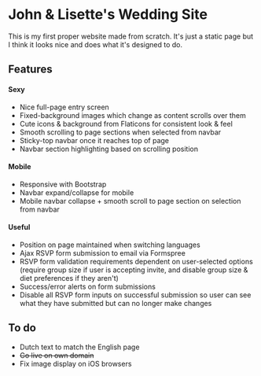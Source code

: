 # John & Lisette's Wedding Site

This is my first proper website made from scratch. It's just a static page but I think it looks nice and does what it's designed to do.

## Features

#### Sexy
* Nice full-page entry screen
* Fixed-background images which change as content scrolls over them
* Cute icons & background from Flaticons for consistent look & feel
* Smooth scrolling to page sections when selected from navbar
* Sticky-top navbar once it reaches top of page
* Navbar section highlighting based on scrolling position


#### Mobile
* Responsive with Bootstrap
* Navbar expand/collapse for mobile
* Mobile navbar collapse + smooth scroll to page section on selection from navbar


#### Useful
* Position on page maintained when switching languages
* Ajax RSVP form submission to email via Formspree
* RSVP form validation requirements dependent on user-selected options (require group size if user is accepting invite, and disable group size & diet preferences if they aren't)
* Success/error alerts on form submissions
* Disable all RSVP form inputs on successful submission so user can see what they have submitted but can no longer make changes


## To do
* Dutch text to match the English page
* ~~Go live on own domain~~
* Fix image display on iOS browsers
